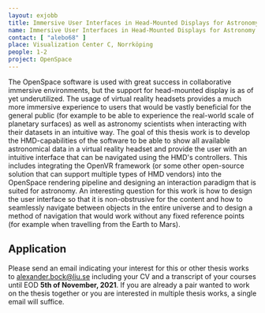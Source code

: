 ```yaml
---
layout: exjobb
title: Immersive User Interfaces in Head-Mounted Displays for Astronomy
name: Immersive User Interfaces in Head-Mounted Displays for Astronomy
contact: [ "alebo68" ]
place: Visualization Center C, Norrköping
people: 1-2
project: OpenSpace
---
```


The OpenSpace software is used with great success in collaborative immersive environments, but the support for head-mounted display is as of yet underutilized.  The usage of virtual reality headsets provides a much more immersive experience to users that would be vastly beneficial for the general public (for example to be able to experience the real-world scale of planetary surfaces) as well as astronomy scientists when interacting with their datasets in an intuitive way.
The goal of this thesis work is to develop the HMD-capabilities of the software to be able to show all available astronomical data in a virtual reality headset and provide the user with an intuitive interface that can be navigated using the HMD's controllers.  This includes integrating the OpenVR framework (or some other open-source solution that can support multiple types of HMD vendors) into the OpenSpace rendering pipeline and designing an interaction paradigm that is suited for astronomy.  An interesting question for this work is how to design the user interface so that it is non-obstrusive for the content and how to seamlessly navigate between objects in the entire universe and to design a method of navigation that would work without any fixed reference points (for example when travelling from the Earth to Mars).

## Application
Please send an email indicating your interest for this or other thesis works to [alexander.bock@liu.se](mailto:alexander.bock@liu.se) including your CV and a transcript of your courses until EOD **5th of November, 2021**.  If you are already a pair wanted to work on the thesis together or you are interested in multiple thesis works, a single email will suffice.
